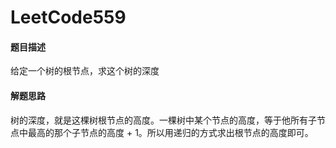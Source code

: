 # LeetCode559
#### 题目描述
给定一个树的根节点，求这个树的深度

#### 解题思路
树的深度，就是这棵树根节点的高度。一棵树中某个节点的高度，等于他所有子节点中最高的那个子节点的高度 + 1。所以用递归的方式求出根节点的高度即可。
